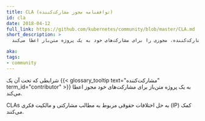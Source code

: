 ```yaml
---
title: CLA (توافقنامه مجوز مشارکت‌کننده)
id: cla
date: 2018-04-12
full_link: https://github.com/kubernetes/community/blob/master/CLA.md
short_description: >
  شرایطی که تحت آن یک مشارکت‌کننده، مجوزی را برای مشارکت‌های خود به یک پروژه متن‌باز اعطا می‌کند.

aka: 
tags:
- community
---
```

 شرایطی که تحت آن یک {{< glossary_tooltip text="مشارکت‌کننده" term_id="contributor" >}} به یک پروژه متن‌باز برای مشارکت‌های خود مجوز اعطا می‌کند.

<!--more-->

CLAs به حل اختلافات حقوقی مربوط به مطالب مشارکتی و مالکیت فکری (IP) کمک می‌کنند.

